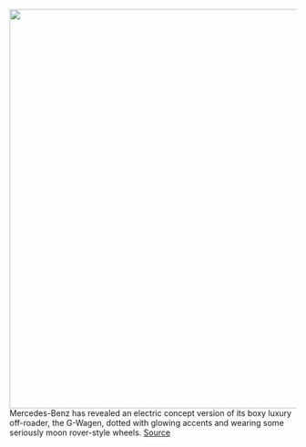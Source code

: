 <img src='https://cdn.vox-cdn.com/thumbor/cVk_h0FnswvrKC-uTzq9GLOhoWM=/0x0:2400x1600/1200x675/filters:focal(1008x608:1392x992)/cdn.vox-cdn.com/uploads/chorus_image/image/69819546/2021_06_21_Image_21C0523_001.0.jpg' width='700px' /><br/>
Mercedes-Benz has revealed an electric concept version of its boxy luxury off-roader, the G-Wagen, dotted with glowing accents and wearing some seriously moon rover-style wheels.
<a href='https://www.theverge.com/2021/9/5/22657738/mercedes-benz-eqg-concept-g-class-suv-electric-iaa-mobility'> Source <a/>